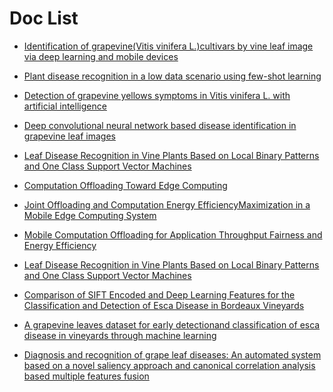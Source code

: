 # Doc List

- [Identification of grapevine(Vitis vinifera L.)cultivars by vine leaf image via deep learning and mobile devices](https://www.researchsquare.com/article/rs-27620/v1)
- [Plant disease recognition in a low data scenario using few-shot learning](https://pdf.sciencedirectassets.com/271304/1-s2.0-S0168169924X00034/1-s2.0-S0168169924002035/main.pdf?X-Amz-Security-Token=IQoJb3JpZ2luX2VjEEEaCXVzLWVhc3QtMSJHMEUCIQCAfZ1pGAuBZ4yJ72mXkSSxbc4yJ8Ek8xZQ%2B%2B7tpOzUHgIgcdiuwGNqy2JgurSlGPVSlvwLv%2Fnm6YrrFc1cMr5Asc4qswUIWhAFGgwwNTkwMDM1NDY4NjUiDIgqw%2FP6O39PBkYI%2FCqQBQif49BnxAH%2F1xv4UwvEyGXtzvZoWavZXpJcHyftlvw9jTDyRRzrfXyY%2Ft97McXD3OE%2Fzu1DdSeWPrnihBbx0Uf6LSseBhsPPLXZUQ%2BL4%2BdrnH%2F%2Bv15XQOfOBrZgxSZiA75CosddHobW6okPmXR8NGDi2F6qWlDvCtKxisL0KpnUE%2FYXCuUhvIrTYZiE0dj%2BpM8vSbyreisM0izaF4L27wBKr19meUWPUWyVGTebs3vp1MBN33hew40PqcORp1vcV65NAT5Onu58tG5%2FJMp4u67OOigVKu8Q4maVCS5GfKk6ZglNmUJXy8UFhwJutpDwTNF5clMIAA3aUjEuyeQLFsUO9YilIW2oj%2FnGlPqLDaSUk4LJ2wlSiqdHe%2FuW%2B3Ic2qEhZHKmpx6tJBwc4Hz6mjYBOCHizxpI4nc0vgedb57WiGjG1neNjyymb9GNF69oW0mS8LUNKcTfWYOU1zrpyXCcsCOIRxqvWzhLrHXayHjw9yPgZu34F16mZfIea0xTa3kH0%2FatMBgEUzCkSVr%2FEyVC1NGU6hRcRI48kkRdmFaGM24gri3Mz2K%2FzPvDf31Ed1BHqftk4aUhMSbBa9rDva2Cdz1uexqLrVfmzcS1aefc7gmoQhkv4l1ssl3GnaQd4lHyQ2SYtPlOazaavQZhlsQoKhKCbkBQx31PXCo1LhHdPGtrGN3xLAuCRemXdIlTZgaX6HvrxBSgpKPs6kmt6pwuiP6PsaLpo%2BYKg78AaqhjA0PClcubXLIAITcokV2Aao3f49dlS%2BMee543amPUdSnd9TyiqsVSHstOqt%2FXiU3WBVniDhQ%2FSJXxs2Dw9Ox5wr7tUSpG3SbgjUcv%2FievnpPs4qF9uiLPyQ4jf5bwhDLHMK%2Bz%2Bq8GOrEBfPnvCjUdc7VjxIMjT5tl9SRq6CvflIiV9qo0lwKqeLMUNA9czFyOZ3aqvJ8qT7NwU9c9AdutPNkohSksidtx%2FbzQsuYpilyWgGb0Rmn9C4lrhLCnFtj2OdRYmg6MLegEM1KCUUG6S0bSnv%2FnYJbKWHPDaAcml5oeZ70MNyOhBRBdSWlz5KO5F3%2FCZhZj5%2FqYpCBluEbj73vf1OD61eAenF0niY3WookCmE5eEApOE4H0&X-Amz-Algorithm=AWS4-HMAC-SHA256&X-Amz-Date=20240323T094358Z&X-Amz-SignedHeaders=host&X-Amz-Expires=300&X-Amz-Credential=ASIAQ3PHCVTY6PVQ6L42%2F20240323%2Fus-east-1%2Fs3%2Faws4_request&X-Amz-Signature=43bf77006725171a070f4839fa97c95d41f1e386a3b572bb9e4fb8995b5717e7&hash=7ef4f0e38fd9b14db2c6c7e4a0b80f408ece81c44467f5b943851337cda69595&host=68042c943591013ac2b2430a89b270f6af2c76d8dfd086a07176afe7c76c2c61&pii=S0168169924002035&tid=spdf-68f60c61-b3ea-4fee-b42b-aedf9bec2c9b&sid=cd9fcd1b17883949c029d4957e3647cd86d9gxrqb&type=client&tsoh=d3d3LnNjaWVuY2VkaXJlY3QuY29t&ua=13125d505f06500f0104&rr=868d7aed589959dd&cc=it)
- [Detection of grapevine yellows symptoms in Vitis vinifera L. with artificial intelligence](https://www.sciencedirect.com/science/article/pii/S0168169918312353)

- [Deep convolutional neural network based disease identification in grapevine leaf images](https://link.springer.com/article/10.1007/s11042-022-12662-0#code-availability)
- [Leaf Disease Recognition in Vine Plants Based on Local Binary Patterns and One Class Support Vector Machines](https://link.springer.com/chapter/10.1007/978-3-319-44944-9_27)
- [Computation Offloading Toward Edge Computing](https://ieeexplore.ieee.org/stamp/stamp.jsp?tp=&arnumber=8758310)
- [Joint Offloading and Computation Energy EfficiencyMaximization in a Mobile Edge Computing System](https://ieeexplore.ieee.org/stamp/stamp.jsp?tp=&arnumber=8611399)
- [Mobile Computation Offloading for Application Throughput Fairness and Energy Efficiency](https://ieeexplore.ieee.org/stamp/stamp.jsp?tp=&arnumber=8526324)

- [Leaf Disease Recognition in Vine Plants Based on Local Binary Patterns and One Class Support Vector Machines](https://link.springer.com/chapter/10.1007/978-3-319-44944-9_27)
- [Comparison of SIFT Encoded and Deep Learning Features for the Classification and Detection of Esca Disease in Bordeaux Vineyards](https://www.mdpi.com/2072-4292/11/1/1)

- [A grapevine leaves dataset for early detectionand classification of esca disease in vineyards through machine learning](https://pdf.sciencedirectassets.com/311593/1-s2.0-S2352340921X00029/1-s2.0-S2352340921000937/main.pdf?X-Amz-Security-Token=IQoJb3JpZ2luX2VjEEIaCXVzLWVhc3QtMSJHMEUCIQCNUwKV26JKfGWo9JBdEclkigG7yGa8Apkd8X2b9M4HvwIgGIx05xkjswUNBID6bUSD9jvC7Y46Hkr%2F%2FaqIYeqIAeUqsgUIWxAFGgwwNTkwMDM1NDY4NjUiDO0p%2FVTvcYN%2BpK1wNSqPBTfVT5K6TDWI6dqJOgQQ%2BLE2oFiXPM56DAqHPnAvIXSDebUwd5sPvx1tCLkii%2BffoiJsCrDQuLCThzvPvUhC8izM344tQlhdUglA6PZhqcLNtaAtx6LJeNAXrAsieXAv92ocB%2Fg2tEeriEoOm6XmDH7etnwIo%2B0HDp1lVFNIHTEIFP6w2dNVDzD7cUtCp3JxqOTDVd96OTupBeK1imDfu2H%2FGKBuoqeXM%2FDPWw6DZPLfKTDdDuhUjAm%2FN377XLoxCAeW79lbNPqbgo4Kj3xbLmj70%2BsHByX2aAjqeBcpruW3lgg3qwF%2F9j4bqrVKIX5xs0ix7kiWoqnJfRn4tLemFShdxLbRFhr8zlMNDpiOHAF%2FEQ9LM1jtdF1yMboIwAQeENHvTZT2L8DYUmLTD2q4Sa7emmDLcQ2S4yPm4cPAjEJ7qDKRmMRnoRSL9yncYzVrLDRsCJTQSHx6Zb0858EwW4v%2BLqH4BNQ8w2NyeZg8LAP7J5RZ9lA7nYQIJpnyti%2F2nsQZl9x%2B0UouLqZTbQuTK6pPU9WXhPWIl8Wsc0RQuyZU0n4S3bYp5ccSd9wcxmVLs7vIFEDEvvHU1r4V0h%2Fmmp2D38Bba86P%2B6TAf4atJ5s3Y096xpAP25YE0rqsDSjImSTIz058J8hdiKQh6DjqYEJwSAV381VvhxmHBNFuf5GTgeaau4k%2BtDPujRqI0oEajT3iVNBXqNRvKG5NzfkKYgsGEzzejKOX314yP63q8mTw7%2B%2B%2FsKEZNo62AiT3NL70cKMU%2FjHLd8PXJl8hbp4PTWfTY8WmB06olQx1CoCyshuNe8TZEHrF6IDZmY1OytQe%2B1DOG4oN5zKI3kEsq6Y%2BqWN0wz%2Bn8TV9JsYRI2zHTLow0776rwY6sQHV32Fj0II07ZIwM7YBS1igFcf%2FE3QSwOK2WsO3e1eI8WMJoWpuJpj8HtIdUWYiKJsDz6rwugzxw%2BefOSQdacjx6ji6BzGRcQCADPLCntLkxRMVrieymbMaoBJl9KSih2eHfizt%2FXvFJc6wh4QtR%2F9%2BGUmei1aqLX%2BjaiBiPH3LjufYTGSp0BDhebLwiWyCAw%2BJH4oLviVVnn8AFSE%2FS1HyYVLNHUydWnPDY54oSYu53II%3D&X-Amz-Algorithm=AWS4-HMAC-SHA256&X-Amz-Date=20240323T103150Z&X-Amz-SignedHeaders=host&X-Amz-Expires=300&X-Amz-Credential=ASIAQ3PHCVTYWJ4IKRH3%2F20240323%2Fus-east-1%2Fs3%2Faws4_request&X-Amz-Signature=dabc45b5846155568a946e1492075b40ec8e07d4db00979bd535ec89109c453f&hash=6e2a78aca25aadd65b2af47b7cc342240aaa68713b461dd400a4d19b9a4e2e61&host=68042c943591013ac2b2430a89b270f6af2c76d8dfd086a07176afe7c76c2c61&pii=S2352340921000937&tid=spdf-b94082df-4980-481b-815d-3d5fa2b5f8ff&sid=0d5018ab8b02884b125a22a5a4dfa0d53282gxrqb&type=client&tsoh=d3d3LnNjaWVuY2VkaXJlY3QuY29t&ua=13125d505f06045f5459&rr=868dc1090e33baee&cc=it)
- [Diagnosis and recognition of grape leaf diseases: An automated system based on a novel saliency approach and canonical correlation analysis based multiple features fusion](https://pdf.sciencedirectassets.com/270493/1-s2.0-S2210537919X00049/1-s2.0-S2210537918303718/main.pdf?X-Amz-Security-Token=IQoJb3JpZ2luX2VjEEIaCXVzLWVhc3QtMSJHMEUCIGQOUkKvEkeIoz5N8TMROmQLsPI94S3rXJAAPIlmothaAiEAjdJ1asQAxxtIEgbJ%2FKr3yJP%2BlHEHA8cwtY5%2FhsyHquIqswUIWxAFGgwwNTkwMDM1NDY4NjUiDFYokPLe6Hv4pXE7cCqQBaN%2Bbcje3165%2FjfL3A1HljFZV34C11QBj3uwi0DGYuDFrZ0bwh63KKz%2FRV%2BW2voDzxptm0Sr37vAMYgFzYCKn5m8YYbQBJ0ktNYnvWCVXw6JG2Ov%2Br10F1K2gRHnRWoXQypyNDr%2B9RWkdUAYymhUsgd1Sd1ZFfhxvR%2F1lxMN7oECU6tFpczCzVVZ%2FZNfDqss0zwOULDMZulptroA5buQYMcgpfokzCATUqhH3o5Kf7rrTisEScSDso94Kl8VufJvGeDMHr4AGPSy0rdMrRRacssRB3Yuqf%2BTQ1nafVwhRtAS6ie6ItxvxYa5yCbXEZjWtfEMGDGmGgynP3mL2ZcDt%2BRXeiNzaybzu7kCiL77iIXx8NYEe8yKhX%2BSiyiT9vWn7WOq%2FANfDSNk6StcQdHnz%2FjjpMLWqjTv2%2BZDV4bidhP1qWdX4km8rKri290TH38x1Fw46dhQD4S9mPL2k4eXi7Y0ThYhL8VUVzyIQ%2BB9D6osxYwzXLjkbZ2p%2BRQhCONtv6dBy58QiQtq5WtWyfcSfvEcqzAw27ZVpADJgMOvhGbTyM4y6nXcYGhODLNT7KQuUv8noJVeG%2FU351KIczurG8BuNk%2FQz0ErOM3%2BXYeSzOokBcFpd%2Fz3%2FteiuVUcPi5cQRz%2BnWd4OStGwBVZyNjG9pBf9FinEdR%2F84V1D4SG%2BV0MbuKvADqmIZFvXr56oKv74Z373DyjXb2KmwTKBIRe8E0A%2FiDtqsulpQJiCm94WQluszLPbMESnGzMFruTFZZFvPqKix6Lr1XXtmIDWjk7oVy%2BXA70YuzfqsTB5BiolSBnAPH5wb9BQs4Mt70z7xhEUpF3WzcyHZgJm8ECrzWhh3UHk5V%2FZBlmDP5KV1NS9vMcMI2%2F%2Bq8GOrEBK71sulQZZ9UGMmVmnp4pyPX4UDzqwpVeZW1CVqg0rU9Kdr%2Bq3J8wUDUIHo4QLPcYn1qcSFy%2FEhQOADkwu1C3jTOtCtAOkOT5UiEhskuqjZxbqtC4tvD%2BQKr%2Bkji2DIm7hTmv4PIexJleDYCxC9%2FvZIw75EFDv1IInZUHUCBqQK3XqYb8w7vG2lfOW9qw8UOuNBrqY%2F8svsY0UgesRXOhhwcRhayoXiDqLrMEU9LYrp7b&X-Amz-Algorithm=AWS4-HMAC-SHA256&X-Amz-Date=20240323T104332Z&X-Amz-SignedHeaders=host&X-Amz-Expires=300&X-Amz-Credential=ASIAQ3PHCVTY5BSKWWN3%2F20240323%2Fus-east-1%2Fs3%2Faws4_request&X-Amz-Signature=192b954820979c216c6144f4ddbd5d9728c6064ea39614314b7b00e8f11c5c7a&hash=c93c76248298c59979bc4d8156f123faf974c9363b39a7c6b18ebb73f42199c8&host=68042c943591013ac2b2430a89b270f6af2c76d8dfd086a07176afe7c76c2c61&pii=S2210537918303718&tid=spdf-4bb38c77-024d-4409-bc15-)
